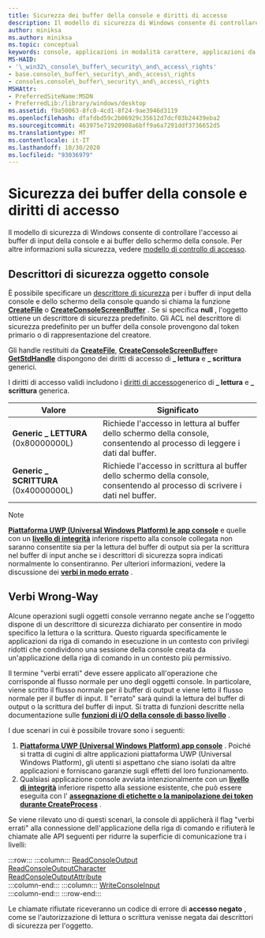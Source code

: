 ```yaml
---
title: Sicurezza dei buffer della console e diritti di accesso
description: Il modello di sicurezza di Windows consente di controllare l'accesso ai buffer di input della console e ai buffer dello schermo della console. Per ulteriori informazioni sulla sicurezza, vedere Access-Control Model.
author: miniksa
ms.author: miniksa
ms.topic: conceptual
keywords: console, applicazioni in modalità carattere, applicazioni da riga di comando, applicazioni di terminale, api della console
MS-HAID:
- '\_win32\_console\_buffer\_security\_and\_access\_rights'
- base.console\_buffer\_security\_and\_access\_rights
- consoles.console\_buffer\_security\_and\_access\_rights
MSHAttr:
- PreferredSiteName:MSDN
- PreferredLib:/library/windows/desktop
ms.assetid: f9a50063-8fc8-4cd1-8f24-9ae3946d3119
ms.openlocfilehash: dfafdbd59c2b06929c35612d7dcf03b24439eba2
ms.sourcegitcommit: 463975e71920908a6bff9a6a7291ddf3736652d5
ms.translationtype: MT
ms.contentlocale: it-IT
ms.lasthandoff: 10/30/2020
ms.locfileid: "93036979"
---
```

# <a name="console-buffer-security-and-access-rights"></a>Sicurezza dei buffer della console e diritti di accesso

Il modello di sicurezza di Windows consente di controllare l'accesso ai buffer di input della console e ai buffer dello schermo della console. Per altre informazioni sulla sicurezza, vedere [modello di controllo di accesso](https://msdn.microsoft.com/library/windows/desktop/aa374876).

## <a name="console-object-security-descriptors"></a>Descrittori di sicurezza oggetto console

È possibile specificare un [descrittore di sicurezza](https://msdn.microsoft.com/library/windows/desktop/aa379563) per i buffer di input della console e dello schermo della console quando si chiama la funzione [**CreateFile**](https://msdn.microsoft.com/library/windows/desktop/aa363858) o [**CreateConsoleScreenBuffer**](createconsolescreenbuffer.md) . Se si specifica **null** , l'oggetto ottiene un descrittore di sicurezza predefinito. Gli ACL nel descrittore di sicurezza predefinito per un buffer della console provengono dal token primario o di rappresentazione del creatore.

Gli handle restituiti da [**CreateFile**](https://msdn.microsoft.com/library/windows/desktop/aa363858), [**CreateConsoleScreenBuffer**](createconsolescreenbuffer.md)e [**GetStdHandle**](getstdhandle.md) dispongono dei diritti di accesso di **\_ lettura** e **\_ scrittura** generici.

I diritti di accesso validi includono i [diritti di accesso](https://msdn.microsoft.com/library/windows/desktop/aa446632)generico di **\_ lettura** e **\_ scrittura** generica.

| Valore | Significato |
|-|-|
| **Generic \_ LETTURA** (0x80000000L)  | Richiede l'accesso in lettura al buffer dello schermo della console, consentendo al processo di leggere i dati dal buffer. |
| **Generic \_ SCRITTURA** (0x40000000L) | Richiede l'accesso in scrittura al buffer dello schermo della console, consentendo al processo di scrivere i dati nel buffer. |

> [!NOTE]
> **[Piattaforma UWP (Universal Windows Platform) le app console](https://docs.microsoft.com/windows/uwp/launch-resume/console-uwp)** e quelle con un **[livello di integrità](https://docs.microsoft.com/windows/win32/secauthz/mandatory-integrity-control)** inferiore rispetto alla console collegata non saranno consentite sia per la lettura del buffer di output sia per la scrittura nel buffer di input anche se i descrittori di sicurezza sopra indicati normalmente lo consentiranno. Per ulteriori informazioni, vedere la discussione dei **[verbi in modo errato](#wrong-way-verbs)** .

## <a name="wrong-way-verbs"></a>Verbi Wrong-Way

Alcune operazioni sugli oggetti console verranno negate anche se l'oggetto dispone di un descrittore di sicurezza dichiarato per consentire in modo specifico la lettura o la scrittura. Questo riguarda specificamente le applicazioni da riga di comando in esecuzione in un contesto con privilegi ridotti che condividono una sessione della console creata da un'applicazione della riga di comando in un contesto più permissivo.

Il termine "verbi errati" deve essere applicato all'operazione che corrisponde al flusso normale per uno degli oggetti console. In particolare, viene scritto il flusso normale per il buffer di output e viene letto il flusso normale per il buffer di input. Il "errato" sarà quindi la lettura del buffer di output o la scrittura del buffer di input. Si tratta di funzioni descritte nella documentazione sulle **[funzioni di i/O della console di basso livello](low-level-console-i-o.md)** .

I due scenari in cui è possibile trovare sono i seguenti:

1. **[Piattaforma UWP (Universal Windows Platform) app console](https://docs.microsoft.com/windows/uwp/launch-resume/console-uwp)** . Poiché si tratta di cugini di altre applicazioni piattaforma UWP (Universal Windows Platform), gli utenti si aspettano che siano isolati da altre applicazioni e forniscano garanzie sugli effetti del loro funzionamento.
1. Qualsiasi applicazione console avviata intenzionalmente con un **[livello di integrità](https://docs.microsoft.com/windows/win32/secauthz/mandatory-integrity-control)** inferiore rispetto alla sessione esistente, che può essere eseguita con l' **[assegnazione di etichette o la manipolazione dei token durante CreateProcess](https://docs.microsoft.com/previous-versions/dotnet/articles/bb625960(v=msdn.10))** .

Se viene rilevato uno di questi scenari, la console di applicherà il flag "verbi errati" alla connessione dell'applicazione della riga di comando e rifiuterà le chiamate alle API seguenti per ridurre la superficie di comunicazione tra i livelli:

:::row:::
    :::column:::
        [ReadConsoleOutput](readconsoleoutput.md)  
        [ReadConsoleOutputCharacter](readconsoleoutputcharacter.md)  
        [ReadConsoleOutputAttribute](readconsoleoutputattribute.md)  
    :::column-end:::
    :::column:::
        [WriteConsoleInput](writeconsoleinput.md)  
    :::column-end:::
:::row-end:::

Le chiamate rifiutate riceveranno un codice di errore di **accesso negato** , come se l'autorizzazione di lettura o scrittura venisse negata dai descrittori di sicurezza per l'oggetto.
